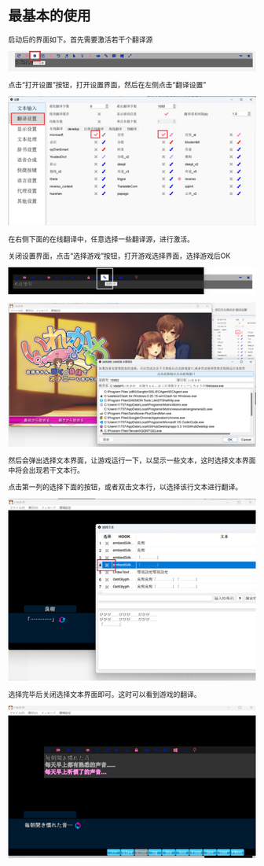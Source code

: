 
# 最基本的使用
 
启动后的界面如下。首先需要激活若干个翻译源

![img](pics/opensetting.png) 

点击“打开设置”按钮，打开设置界面，然后在左侧点击“翻译设置”

![img](pics/transsetting.png)

在右侧下面的在线翻译中，任意选择一些翻译源，进行激活。

关闭设置界面，点击“选择游戏”按钮，打开游戏选择界面，选择游戏后OK

![img](pics/attach.png) 

![img](pics/selectgame.png) 

然后会弹出选择文本界面，让游戏运行一下，以显示一些文本，这时选择文本界面中将会出现若干文本行。

点击第一列的选择下面的按钮，或者双击文本行，以选择该行文本进行翻译。

![img](pics/selecttext.png) 

选择完毕后关闭选择文本界面即可。这时可以看到游戏的翻译。

![img](pics/showtrans.png)